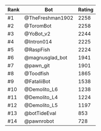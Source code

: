 Rank|Bot|Rating
---|---|---
#1|@TheFreshman1902|2258
#2|@ToromBot|2258
#3|@YoBot_v2|2244
#4|@Intron014|2225
#5|@RaspFish|2224
#6|@magnusglad_bot|1941
#7|@pawn_git|1901
#8|@Toodfish|1865
#9|@FataliiBot|1538
#10|@Demolito_L6|1238
#11|@Demolito_L4|1224
#12|@Demolito_L5|1197
#13|@botTideEval|853
#14|@pawnrobot|728
